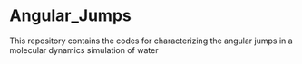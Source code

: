 # Angular_Jumps
This repository contains the codes for characterizing the angular jumps in a molecular dynamics simulation of water
